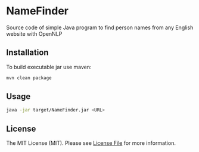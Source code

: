 # NameFinder

Source code of simple Java program to find person names from any English website with OpenNLP

## Installation

To build executable jar use maven:

```bash
mvn clean package
```

## Usage

```bash
java -jar target/NameFinder.jar <URL>
```

## License

The MIT License (MIT). Please see [License File](LISENCE) for more information.